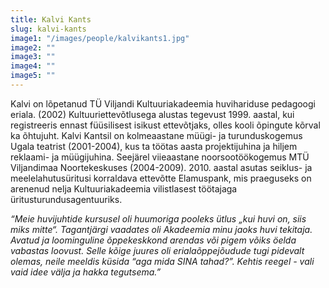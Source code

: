 ```yaml
---
title: Kalvi Kants 
slug: kalvi-kants
image1: "/images/people/kalvikants1.jpg"
image2: ""
image3: ""
image4: ""
image5: ""
---
```


Kalvi on lõpetanud TÜ Viljandi Kultuuriakadeemia huvihariduse pedagoogi eriala. (2002) Kultuuriettevõtlusega alustas tegevust 1999. aastal, kui registreeris ennast füüsilisest isikust ettevõtjaks, olles kooli õpingute kõrval ka õhtujuht. Kalvi Kantsil on kolmeaastane müügi- ja turunduskogemus Ugala teatrist (2001-2004), kus ta töötas aasta projektijuhina ja hiljem reklaami- ja müügijuhina. Seejärel viieaastane noorsootöökogemus MTÜ Viljandimaa Noortekeskuses (2004-2009).
2010. aastal asutas seiklus- ja meelelahutusüritusi korraldava ettevõtte Elamuspank, mis praeguseks on arenenud nelja Kultuuriakadeemia vilistlasest töötajaga üritusturundusagentuuriks.

*“Meie huvijuhtide kursusel oli huumoriga pooleks ütlus „kui huvi on, siis miks mitte“. Tagantjärgi vaadates oli Akadeemia minu jaoks huvi tekitaja. Avatud ja loominguline õppekeskkond arendas või pigem võiks öelda vabastas loovust. Selle kõige juures oli erialaõppejõudude tugi pidevalt olemas, neile meeldis küsida “aga mida SINA tahad?”. Kehtis reegel - vali vaid idee välja ja hakka tegutsema.”*
